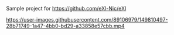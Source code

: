 Sample project for https://github.com/eXl-Nic/eXl

https://user-images.githubusercontent.com/89106979/149810497-28b71749-1a47-4bb0-bd29-a33858e57cbb.mp4
